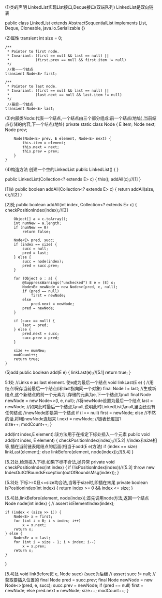 (1)类的声明
LinkedList实现List接口,Deque接口(双端队列)
LinkedList是双向链表

public class LinkedList<E>
    extends AbstractSequentialList<E>
    implements List<E>, Deque<E>, Cloneable, java.io.Serializable
{}

(2)属性
transient int size = 0;

    /**
     * Pointer to first node.
     * Invariant: (first == null && last == null) ||
     *            (first.prev == null && first.item != null)
     */
     //第一一个结点
    transient Node<E> first;

    /**
     * Pointer to last node.
     * Invariant: (first == null && last == null) ||
     *            (last.next == null && last.item != null)
     */
     //最后一个结点
    transient Node<E> last;

(3)内部类Node:代表一个结点,一个结点由三个部分组成:前一个结点(地址),当前结点存储的内容,下一个结点(地址)
 private static class Node<E> {
        E item;
        Node<E> next;
        Node<E> prev;

        Node(Node<E> prev, E element, Node<E> next) {
            this.item = element;
            this.next = next;
            this.prev = prev;
        }
    }

(4)构造方法
创建一个空的LinkedList
public LinkedList() {
    }

public LinkedList(Collection<? extends E> c) {
    this();
    addAll(c);//[1]
}

[1]处
public boolean addAll(Collection<? extends E> c) {
    return addAll(size, c);//[2]
}

[2]处
public boolean addAll(int index, Collection<? extends E> c) {
        checkPositionIndex(index);//[3]

        Object[] a = c.toArray();
        int numNew = a.length;
        if (numNew == 0)
            return false;

        Node<E> pred, succ;
        if (index == size) {
            succ = null;
            pred = last;
        } else {
            succ = node(index);
            pred = succ.prev;
        }

        for (Object o : a) {
            @SuppressWarnings("unchecked") E e = (E) o;
            Node<E> newNode = new Node<>(pred, e, null);
            if (pred == null)
                first = newNode;
            else
                pred.next = newNode;
            pred = newNode;
        }

        if (succ == null) {
            last = pred;
        } else {
            pred.next = succ;
            succ.prev = pred;
        }

        size += numNew;
        modCount++;
        return true;
    }

(5)add
public boolean add(E e) {
    linkLast(e);//[5.1]
    return true;
}

5.1处
//Links e as last element.
使e成为最后一个结点 
void linkLast(E e) {
	//用结点l保存当前最后一个结点(l和last指向同一个对象)
    final Node<E> l = last;
    //生成新结点,这个新结点的前一个元素为l,存储的元素为e,下一个结点为null
    final Node<E> newNode = new Node<>(l, e, null);
    //将newNode设置为最后一个结点
    last = newNode;
    //如果此时最后一个结点为null,说明此时LinkedList为null,里面还没有任何结点
    //newNode即是第一个结点
    if (l == null)
        first = newNode;
    else
    	//不然的话,将l和newNode连起来
        l.next = newNode;
    //链表长度加1    
    size++;
    modCount++;
}


add(int index,E element):该方法用于在指定下标处插入一个元素
public void add(int index, E element) {
    checkPositionIndex(index);//[5.2]
	//index和size相等,插在当前链表尾结点的后面(相当于add(E e)方法)
    if (index == size)
        linkLast(element);
    else
        linkBefore(element, node(index));//[5.4]
}

[5.2]处,检测插入下标.如果下标不合法,抛异常
private void checkPositionIndex(int index) {
    if (!isPositionIndex(index))//[5.3]
        throw new IndexOutOfBoundsException(outOfBoundsMsg(index));
}

[5.3]处 下标>=0且<=size均合法,当等于size时,即插在末尾
private boolean isPositionIndex(int index) {
    return index >= 0 && index <= size;
}

[5.4]处,linkBefore(element, node(index));首先调用node方法,返回一个结点
Node<E> node(int index) {
    // assert isElementIndex(index);

    if (index < (size >> 1)) {
        Node<E> x = first;
        for (int i = 0; i < index; i++)
            x = x.next;
        return x;
    } else {
        Node<E> x = last;
        for (int i = size - 1; i > index; i--)
            x = x.prev;
        return x;
    }
}


[5.4]处
void linkBefore(E e, Node<E> succ) {succ为后继
    // assert succ != null;
    //获取要插入位置的
    final Node<E> pred = succ.prev;
    final Node<E> newNode = new Node<>(pred, e, succ);
    succ.prev = newNode;
    if (pred == null)
        first = newNode;
    else
        pred.next = newNode;
    size++;
    modCount++;
}

     